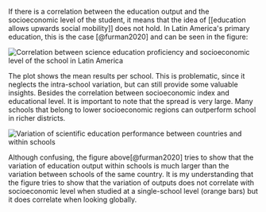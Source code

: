 If there is a correlation between the education output and the socioeconomic level of the student, it means that the idea of [[education allows upwards social mobility]] does not hold. In Latin America's primary education, this is the case [@furman2020] and can be seen in the figure:

![Correlation between science education proficiency and socioeconomic level of the school in Latin America](/images/correlation_education_socieconomic_level.png)

The plot shows the mean results per school. This is problematic, since it neglects the intra-school variation, but can still provide some valuable insights. Besides the correlation between socioeconomic index and educational level. It is important to note that the spread is very large. Many schools that belong to lower socioeconomic regions can outperform school in richer districts. 

![Variation of scientific education performance between countries and within schools](/images/schools_output_variation.png)

Although confusing, the figure above[@furman2020] tries to show that the variation of education output within schools is much larger than the variation between schools of the same country. It is my understanding that the figure tries to show that the variation of outputs does not correlate with socioeconomic level when studied at a single-school level (orange bars) but it does correlate when looking globally.

